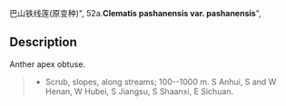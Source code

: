 巴山铁线莲(原变种)",
52a.**Clematis pashanensis var. pashanensis**",

## Description
Anther apex obtuse.

> * Scrub, slopes, along streams; 100--1000 m. S Anhui, S and W Henan, W Hubei, S Jiangsu, S Shaanxi, E Sichuan.
